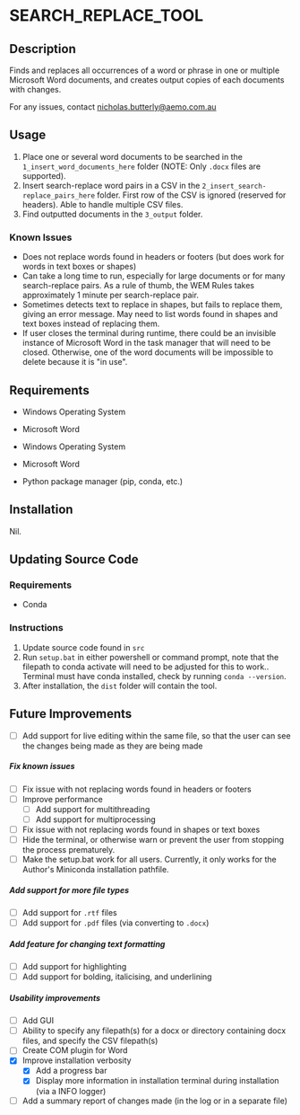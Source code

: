 # SEARCH_REPLACE_TOOL

## Description

Finds and replaces all occurrences of a word or phrase in one or multiple Microsoft Word documents, and creates output copies of each documents with changes.

For any issues, contact nicholas.butterly@aemo.com.au

## Usage

1. Place one or several word documents to be searched in the `1_insert_word_documents_here` folder (NOTE: Only `.docx` files are supported).
2. Insert search-replace word pairs in a CSV in the `2_insert_search-replace_pairs_here` folder. First row of the CSV is ignored (reserved for headers). Able to handle multiple CSV files.
3. Find outputted documents in the `3_output` folder.

### Known Issues

- Does not replace words found in headers or footers (but does work for words in text boxes or shapes)
- Can take a long time to run, especially for large documents or for many search-replace pairs. As a rule of thumb, the WEM Rules takes approximately 1 minute per search-replace pair.
- Sometimes detects text to replace in shapes, but fails to replace them, giving an error message. May need to list words found in shapes and text boxes instead of replacing them.
- If user closes the terminal during runtime, there could be an invisible instance of Microsoft Word in the task manager that will need to be closed. Otherwise, one of the word documents will be impossible to delete because it is "in use".

## Requirements

- Windows Operating System
- Microsoft Word

- Windows Operating System
- Microsoft Word
- Python package manager (pip, conda, etc.)

## Installation

Nil.

## Updating Source Code

### Requirements

- Conda

### Instructions

1. Update source code found in `src`
2. Run `setup.bat` in either powershell or command prompt, note that the filepath to conda activate will need to be adjusted for this to work.. Terminal must have conda installed, check by running `conda --version`.
3. After installation, the `dist` folder will contain the tool.

## Future Improvements

- [ ] Add support for live editing within the same file, so that the user can see the changes being made as they are being made

##### Fix known issues

- [ ] Fix issue with not replacing words found in headers or footers
- [ ] Improve performance
  - [ ] Add support for multithreading
  - [ ] Add support for multiprocessing
- [ ] Fix issue with not replacing words found in shapes or text boxes
- [ ] Hide the terminal, or otherwise warn or prevent the user from stopping the process prematurely.
- [ ] Make the setup.bat work for all users. Currently, it only works for the Author's Miniconda installation pathfile.

##### Add support for more file types

- [ ] Add support for `.rtf` files
- [ ] Add support for `.pdf` files (via converting to `.docx`)

##### Add feature for changing text formatting

- [ ] Add support for highlighting
- [ ] Add support for bolding, italicising, and underlining

##### Usability improvements

- [ ] Add GUI
- [ ] Ability to specify any filepath(s) for a docx or directory containing docx files, and specify the CSV filepath(s)
- [ ] Create COM plugin for Word
- [x] Improve installation verbosity
  - [x] Add a progress bar
  - [x] Display more information in installation terminal during installation (via a INFO logger)
- [ ] Add a summary report of changes made (in the log or in a separate file)
